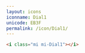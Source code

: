 ```yaml
---
layout: icons
iconname: Dial1
unicode: EB3F
permalink: /icon/Dial1/
---
```


``` html
<i class="mi mi-Dial1"></i>
```
